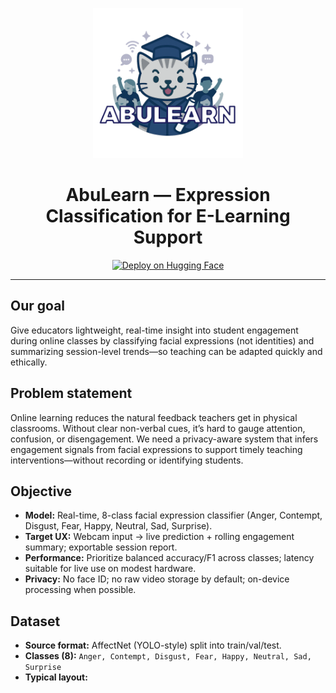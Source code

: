 <p align="center">
  <img src="assets/Logo_Finpro_AbuLearn.png" alt="AbuLearn Logo" width="240">
</p>

<h1 align="center">AbuLearn — Expression Classification for E-Learning Support</h1>

<p align="center">
  <a href="https://huggingface.co/spaces/ghozyreuski/abulearn-expression-detector/tree/main/assets">
    <img alt="Deploy on Hugging Face" src="https://img.shields.io/badge/Deploy-HuggingFace-blue?logo=huggingface">
  </a>
</p>

---

## Our goal
Give educators lightweight, real-time insight into student engagement during online classes by classifying facial expressions (not identities) and summarizing session-level trends—so teaching can be adapted quickly and ethically.

## Problem statement
Online learning reduces the natural feedback teachers get in physical classrooms. Without clear non-verbal cues, it’s hard to gauge attention, confusion, or disengagement. We need a privacy-aware system that infers engagement signals from facial expressions to support timely teaching interventions—without recording or identifying students.

## Objective
- **Model:** Real-time, 8-class facial expression classifier (Anger, Contempt, Disgust, Fear, Happy, Neutral, Sad, Surprise).
- **Target UX:** Webcam input → live prediction + rolling engagement summary; exportable session report.
- **Performance:** Prioritize balanced accuracy/F1 across classes; latency suitable for live use on modest hardware.
- **Privacy:** No face ID; no raw video storage by default; on-device processing when possible.

## Dataset
- **Source format:** AffectNet (YOLO-style) split into train/val/test.
- **Classes (8):** `Anger, Contempt, Disgust, Fear, Happy, Neutral, Sad, Surprise`
- **Typical layout:**
